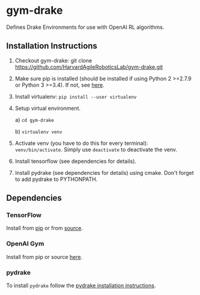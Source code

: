 # gym-drake

Defines Drake Environments for use with OpenAI RL algorithms.

## Installation Instructions 

1) Checkout gym-drake: git clone https://github.com/HarvardAgileRoboticsLab/gym-drake.git

2) Make sure pip is installed (should be installed if using Python 2 >=2.7.9 or Python 3 >=3.4). If not, see [here](https://pip.pypa.io/en/stable/installing/). 

3) Install virtualenv: ```pip install --user virtualenv```

4) Setup virtual environment.

    a) ```cd gym-drake```
    
    b) ```virtualenv venv```

5) Activate venv (you have to do this for every terminal):  ```venv/bin/activate```. Simply use ```deactivate``` to deactivate the venv. 

6) Install tensorflow (see dependencies for details).

7) Install pydrake (see dependencies for details) using cmake. Don't forget to add pydrake to PYTHONPATH.



## Dependencies

### TensorFlow

Install from [pip](https://www.tensorflow.org/install/install_linux) or from [source](https://www.tensorflow.org/install/install_sources).

### OpenAI Gym

Install from pip or source [here](https://gym.openai.com/docs/#installation).

### pydrake
To install `pydrake` follow the [pydrake installation instructions](http://drake.mit.edu/python_bindings.html).




<!--- Install drake gym

2) Make sure pip is installed
3) Install virtualenv: pip install --user virtualenv
4) Setup virtual environment
  cd gym-drake
  virtualenv venv
5) Activate venv: venv/bin/activate (you have to do this for every terminal)
6) pip install tensorflow (or other versions)
7) Install pydrake using cmake (don't forget to add pydrake to PYTHONPATH) --->
